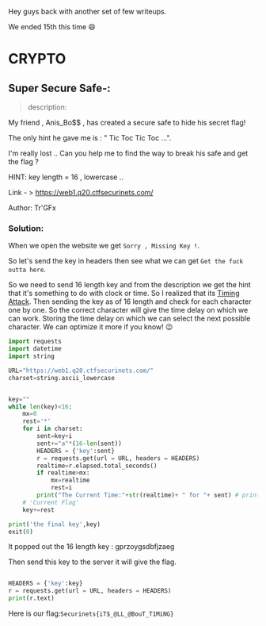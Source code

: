 Hey guys back with another set of few writeups.

We ended 15th this time :smile:


# **CRYPTO**

## Super Secure Safe-:
> description:

My friend , Anis_Bo$$ , has created a secure safe to hide his secret flag!

The only hint he gave me is : " Tic Toc Tic Toc ...".

I'm really lost .. Can you help me to find the way to break his safe and get the flag ?

HINT: key length = 16 , lowercase ..

Link - > https://web1.q20.ctfsecurinets.com/

Author: Tr'GFx

### Solution:

When we open the website we get `Sorry , Missing Key !`. 

So let's send the key in headers then see what we can get `Get the fuck outta here`.


So we need to send 16 length key and from the description we get the hint that it's something to do with clock or time. So I realized that its [Timing Attack](https://en.wikipedia.org/wiki/Timing_attack).
Then sending the key as of 16 length and check for each character one by one. So the correct character will give the time delay on which we can work.
Storing the time delay on which we can select the next possible character. We can optimize it more if you know! :wink:


```python
import requests
import datetime
import string

URL="https://web1.q20.ctfsecurinets.com/"
charset=string.ascii_lowercase


key=""
while len(key)<16:
    mx=0
    rest='*'
    for i in charset:
        sent=key+i
        sent+="a"*(16-len(sent))
        HEADERS = {'key':sent} 
        r = requests.get(url = URL, headers = HEADERS) 
        realtime=r.elapsed.total_seconds()
        if realtime>mx:
            mx=realtime
            rest=i
        print("The Current Time:"+str(realtime)+ " for "+ sent) # printing for debugging
    # 'Current Flag'
    key+=rest

print('the final key',key)
exit(0)


```
It popped out the 16 length key : gprzoygsdbfjzaeg

 
Then send this key to the server it will give the flag.
```python

HEADERS = {'key':key} 
r = requests.get(url = URL, headers = HEADERS)
print(r.text)
```

Here is our flag:`Securinets{iT$_@LL_@BouT_T1MiNG}` 

